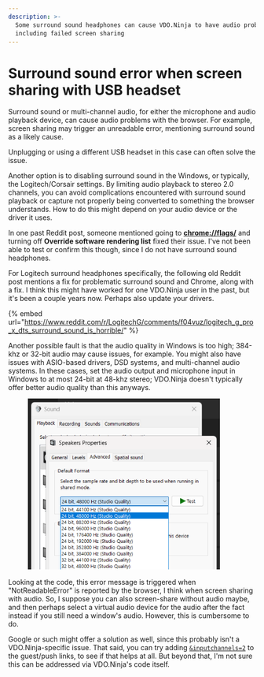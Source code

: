 ```yaml
---
description: >-
  Some surround sound headphones can cause VDO.Ninja to have audio problems,
  including failed screen sharing
---
```


# Surround sound error when screen sharing with USB headset

Surround sound or multi-channel audio, for either the microphone and audio playback device, can cause audio problems with the browser. For example, screen sharing may trigger an unreadable error, mentioning surround sound as a likely cause.

Unplugging or using a different USB headset in this case can often solve the issue.

Another option is to disabling surround sound in the Windows, or typically, the Logitech/Corsair settings. By limiting audio playback to stereo 2.0 channels, you can avoid complications encountered with surround sound playback or capture not properly being converted to something the browser understands. How to do this might depend on your audio device or the driver it uses.

In one past Reddit post, someone mentioned going to [**chrome://flags/**](chrome://flags/) and turning off **Override software rendering list** fixed their issue. I've not been able to test or confirm this though, since I do not have surround sound headphones.

For Logitech surround headphones specifically, the following old Reddit post mentions a fix for problematic surround sound and Chrome, along with a fix. I think this might have worked for one VDO.Ninja user in the past, but it's been a couple years now. Perhaps also update your drivers.

{% embed url="https://www.reddit.com/r/LogitechG/comments/f04vuz/logitech_g_pro_x_dts_surround_sound_is_horrible/" %}

Another possible fault is that the audio quality in Windows is too high; 384-khz or 32-bit audio may cause issues, for example. You might also have issues with ASIO-based drivers, DSD systems, and multi-channel audio systems. In these cases, set the audio output and microphone input in Windows to at most 24-bit at 48-khz stereo; VDO.Ninja doesn't typically offer better audio quality than this anyways.

<figure><img src="../.gitbook/assets/image (2).png" alt="" width="391"><figcaption></figcaption></figure>

Looking at the code, this error message is triggered when "NotReadableError" is reported by the browser, I think when screen sharing with audio. So, I suppose you can also screen-share without audio maybe, and then perhaps select a virtual audio device for the audio after the fact instead if you still need a window's audio. However, this is cumbersome to do.

Google or such might offer a solution as well, since this probably isn't a VDO.Ninja-specific issue. That said, you can try adding [`&inputchannels=2`](../advanced-settings/audio-parameters/and-inputchannels.md) to the guest/push links, to see if that helps at all. But beyond that, I'm not sure this can be addressed via VDO.Ninja's code itself.
